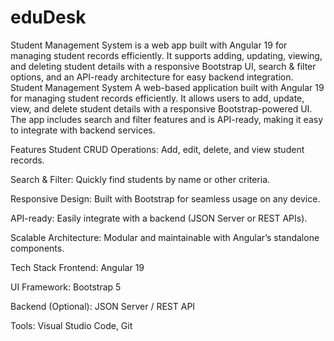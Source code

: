 # eduDesk
Student Management System is a web app built with Angular 19 for managing student records efficiently. It supports adding, updating, viewing, and deleting student details with a responsive Bootstrap UI, search &amp; filter options, and an API-ready architecture for easy backend integration.
Student Management System
A web-based application built with Angular 19 for managing student records efficiently. It allows users to add, update, view, and delete student details with a responsive Bootstrap-powered UI. The app includes search and filter features and is API-ready, making it easy to integrate with backend services.

Features
Student CRUD Operations: Add, edit, delete, and view student records.

Search & Filter: Quickly find students by name or other criteria.

Responsive Design: Built with Bootstrap for seamless usage on any device.

API-ready: Easily integrate with a backend (JSON Server or REST APIs).

Scalable Architecture: Modular and maintainable with Angular’s standalone components.

Tech Stack
Frontend: Angular 19

UI Framework: Bootstrap 5

Backend (Optional): JSON Server / REST API

Tools: Visual Studio Code, Git


